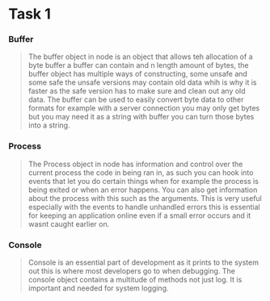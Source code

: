 # Task 1

### Buffer
> The buffer object in node is an object that allows teh allocation of a byte buffer a buffer can contain and n length amount of bytes, the buffer object has multiple ways of constructing, some unsafe and some safe the unsafe versions may contain old data whih is why it is faster as the safe version has to make sure and clean out any old data. The buffer can be used to easily convert byte data to other formats for example with a server connection you may only get bytes but you may need it as a string with buffer you can turn those bytes into a string.

### Process
> The Process object in node has information and control over the current process the code in being ran in, as such you can hook into events that let you do certain things when for example the process is being exited or when an error happens. You can also get information about the process with this such as the arguments. This is very useful especially with the events to handle unhandled errors this is essential for keeping an application online even if a small error occurs and it wasnt caught earlier on.

### Console
> Console is an essential part of development as it prints to the system out this is where most developers go to when debugging. The console object contains a multitude of methods not just log. It is important and needed for system logging.